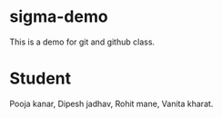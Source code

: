# sigma-demo 
This is a demo for git and github class.

# Student
Pooja kanar, Dipesh jadhav, Rohit mane, Vanita kharat.   
